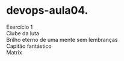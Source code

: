 # devops-aula04.
Exercício 1 </br>
Clube da luta </br>
Brilho eterno de uma mente sem lembranças </br>
Capitão fantástico </br>
Matrix </br>
